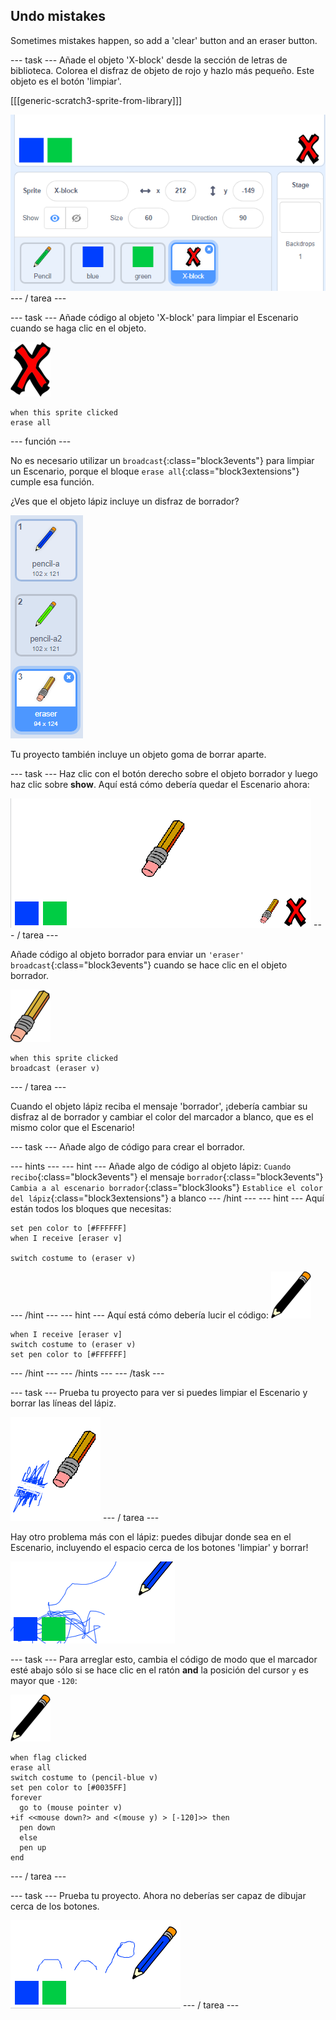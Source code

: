 ## Undo mistakes

Sometimes mistakes happen, so add a 'clear' button and an eraser button.

\--- task \--- Añade el objeto 'X-block' desde la sección de letras de biblioteca. Colorea el disfraz de objeto de rojo y hazlo más pequeño. Este objeto es el botón 'limpiar'.

[[[generic-scratch3-sprite-from-library]]]

![captura de pantalla](images/paint-x.png) \--- / tarea \---

\--- task \--- Añade código al objeto 'X-block' para limpiar el Escenario cuando se haga clic en el objeto.

![cruzar](images/cross.png)

```blocks3
when this sprite clicked
erase all
```

\--- función \---

No es necesario utilizar un `broadcast`{:class="block3events"} para limpiar un Escenario, porque el bloque `erase all`{:class="block3extensions"} cumple esa función.

¿Ves que el objeto lápiz incluye un disfraz de borrador?

![captura de pantalla](images/paint-eraser-costume.png)

Tu proyecto también incluye un objeto goma de borrar aparte.

\--- task \--- Haz clic con el botón derecho sobre el objeto borrador y luego haz clic sobre **show**. Aquí está cómo debería quedar el Escenario ahora:

![captura de pantalla](images/paint-eraser-stage.png) \--- / tarea \---

Añade código al objeto borrador para enviar un `'eraser' broadcast`{:class="block3events"} cuando se hace clic en el objeto borrador.

![borrador](images/eraser.png)

```blocks3
when this sprite clicked
broadcast (eraser v)
```

\--- / tarea \---

Cuando el objeto lápiz reciba el mensaje 'borrador', ¡debería cambiar su disfraz al de borrador y cambiar el color del marcador a blanco, que es el mismo color que el Escenario!

\--- task \--- Añade algo de código para crear el borrador.

\--- hints \--- \--- hint \--- Añade algo de código al objeto lápiz: `Cuando recibo`{:class="block3events"} el mensaje `borrador`{:class="block3events"} `Cambia a al escenario borrador`{:class="block3looks"} `Establice el color del lápiz`{:class="block3extensions"} a blanco \--- /hint \--- \--- hint \--- Aquí están todos los bloques que necesitas:

```blocks3
set pen color to [#FFFFFF]
when I receive [eraser v]

switch costume to (eraser v)
```

\--- /hint \--- \--- hint \--- Aquí está cómo debería lucir el código: ![lápiz](images/pencil.png)

```blocks3
when I receive [eraser v]
switch costume to (eraser v)
set pen color to [#FFFFFF]
```

\--- /hint \--- \--- /hints \--- \--- /task \---

\--- task \--- Prueba tu proyecto para ver si puedes limpiar el Escenario y borrar las líneas del lápiz.

![captura de pantalla](images/paint-erase-test.png) \--- / tarea \---

Hay otro problema más con el lápiz: puedes dibujar donde sea en el Escenario, incluyendo el espacio cerca de los botones 'limpiar' y borrar!

![captura de pantalla](images/paint-draw-problem.png)

\--- task \--- Para arreglar esto, cambia el código de modo que el marcador esté abajo sólo si se hace clic en el ratón **and** la posición del cursor `y` es mayor que `-120`:

![lápiz](images/pencil.png)

```blocks3
when flag clicked
erase all
switch costume to (pencil-blue v)
set pen color to [#0035FF]
forever
  go to (mouse pointer v)
+if <<mouse down?> and <(mouse y) > [-120]>> then 
  pen down
  else
  pen up
end
```

\--- / tarea \---

\--- task \--- Prueba tu proyecto. Ahora no deberías ser capaz de dibujar cerca de los botones.

![captura de pantalla](images/paint-fixed.png) \--- / tarea \---